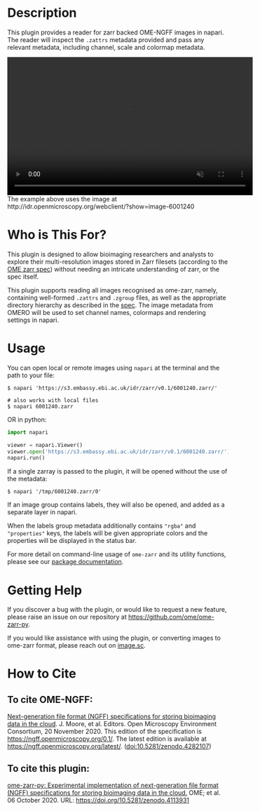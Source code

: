 # Description

This plugin provides a reader for zarr backed OME-NGFF images in napari. The reader
will inspect the `.zattrs` metadata provided and pass any relevant metadata, including channel, scale and colormap metadata. 

<!-- <iframe width="560" height="315" 
    src="https://www.youtube.com/embed/xtzV8Yf0a0U" 
    title="YouTube video player" 
    frameborder="0" 
    allow="accelerometer; autoplay; clipboard-write; encrypted-media; gyroscope; picture-in-picture" 
    allowfullscreen>
</iframe> -->

<video width="560" height="315" autoplay loop muted playsinline>
  <source src="https://github.com/DragaDoncila/napari-hub-exemplars/blob/master/ome-zarr-example.mp4?raw=true" 
        type="video/mp4">
  Your browser does not support the video tag.
</video>
The example above uses the image at http://idr.openmicroscopy.org/webclient/?show=image-6001240

# Who is This For?

This plugin is designed to allow bioimaging researchers and analysts to explore their
multi-resolution images stored in Zarr filesets (according to the [OME zarr spec](https://ngff.openmicroscopy.org/latest/))
without needing an intricate understanding of zarr, or the spec itself.

This plugin supports reading all images recognised as ome-zarr, namely, containing
well-formed `.zattrs` and `.zgroup` files, as well as the appropriate directory 
hierarchy as described in the [spec](https://ngff.openmicroscopy.org/latest/). 
The image metadata from OMERO will be used to set channel names, colormaps and rendering settings in napari.

# Usage

You can open local or remote images using `napari` at the terminal and the path to your file:

```
$ napari 'https://s3.embassy.ebi.ac.uk/idr/zarr/v0.1/6001240.zarr/'

# also works with local files
$ napari 6001240.zarr
```

OR in python:

```python
import napari

viewer = napari.Viewer()
viewer.open('https://s3.embassy.ebi.ac.uk/idr/zarr/v0.1/6001240.zarr/')
napari.run()
```
If a single zarray is passed to the plugin, it will be opened without the use of
the metadata:

```
$ napari '/tmp/6001240.zarr/0'
```

If an image group contains labels, they will also be opened, and added as a 
separate layer in napari.

When the labels group metadata additionally contains `"rgba"` and `"properties"` keys, 
the labels will be given appropriate colors and the properties will be displayed 
in the status bar.

For more detail on command-line usage of `ome-zarr` and its utility functions, please see our [package documentation](https://pypi.org/project/ome-zarr/).

# Getting Help

If you discover a bug with the plugin, or would like to request a new feature, please
raise an issue on our repository at https://github.com/ome/ome-zarr-py.

If you would like assistance with using the plugin, or converting images to
ome-zarr format, please reach out on [image.sc](https://forum.image.sc/).

# How to Cite

## To cite OME-NGFF:

[Next-generation file format (NGFF) specifications for storing bioimaging data in the cloud](https://ngff.openmicroscopy.org/0.1/). J. Moore, et al. Editors. Open Microscopy Environment Consortium, 20 November 2020. This edition of the specification is https://ngff.openmicroscopy.org/0.1/. The latest edition is available at https://ngff.openmicroscopy.org/latest/. ([doi:10.5281/zenodo.4282107](https://doi.org/10.5281/zenodo.4282107))

## To cite this plugin:

[ome-zarr-py: Experimental implementation of next-generation file format (NGFF) specifications for storing bioimaging data in the cloud.](https://doi.org/10.5281/zenodo.4113931) OME; et al. 06 October 2020. URL: https://doi.org/10.5281/zenodo.4113931